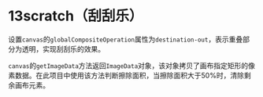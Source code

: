 # 13scratch（刮刮乐）

设置`canvas`的`globalCompositeOperation`属性为`destination-out`，表示重叠部分为透明，实现刮刮乐的效果。

`canvas`的`getImageData`方法返回`ImageData`对象，该对象拷贝了画布指定矩形的像素数据。在此项目中使用该方法判断擦除面积，当擦除面积大于50%时，清除剩余画布元素。
